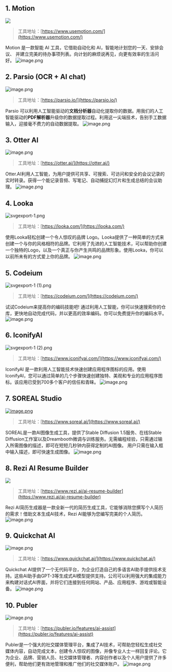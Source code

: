 ## 1. Motion
[![](https://cdn.nlark.com/yuque/0/2023/svg/186051/1685574427598-de7e461c-7526-4950-9563-9d20c1cb323b.svg#clientId=u17e6a6a7-4a30-4&from=paste&id=ufc168c05&originHeight=48&originWidth=164&originalType=url&ratio=1&rotation=0&showTitle=false&status=done&style=none&taskId=uc9841d60-5925-4924-bcac-54f49f245bb&title=)](https://www.usemotion.com/)
> 工具地址：[https://www.usemotion.com/](https://www.usemotion.com/)

Motion 是一款智能 AI 工具，它借助自动化和 AI，智能地计划您的一天、安排会议、 并建立完美的待办事项列表。向计划的麻烦说再见，向更有效率的生活问好。
![image.png](https://cdn.nlark.com/yuque/0/2023/png/186051/1685574964939-1101f7c3-a6d1-42bd-b69a-5dc2adcf7bab.png#averageHue=%23b9a8c3&clientId=u17e6a6a7-4a30-4&from=paste&height=1818&id=ucfe4ee8d&originHeight=1818&originWidth=3418&originalType=binary&ratio=1&rotation=0&showTitle=false&size=802435&status=done&style=none&taskId=u306c1bb2-e109-46af-a388-987dbc2faf5&title=&width=3418)
## 2. Parsio (OCR + AI chat)
![image.png](https://cdn.nlark.com/yuque/0/2023/png/186051/1685575253398-d26ffbcb-d6a8-4f58-8bd3-6eb7864bf4e9.png#averageHue=%235e1e0a&clientId=u17e6a6a7-4a30-4&from=paste&height=80&id=uaa71ff84&originHeight=80&originWidth=300&originalType=binary&ratio=1&rotation=0&showTitle=false&size=8778&status=done&style=none&taskId=u50247037-6a6f-4196-80b1-856d3d8bd6b&title=&width=300)
> 工具地址：[https://parsio.io/](https://parsio.io/)

Parsio 可以利用人工智能驱动的**文档分析器**自动化提取你的数据。用我们的人工智能驱动的**PDF解析器**升级你的数据提取过程。利用这一尖端技术，告别手工数据输入，迎接毫不费力的自动数据提取。
![image.png](https://cdn.nlark.com/yuque/0/2023/png/186051/1685575370351-83321754-00d9-4402-a08a-e4103918f6ad.png#averageHue=%23fdf9f4&clientId=u17e6a6a7-4a30-4&from=paste&height=1828&id=u25c0407f&originHeight=1828&originWidth=3404&originalType=binary&ratio=1&rotation=0&showTitle=false&size=579732&status=done&style=none&taskId=u26bef63c-0a86-41d1-b17e-d0aed239a2b&title=&width=3404)

## 3. Otter AI
![image.png](https://cdn.nlark.com/yuque/0/2023/png/186051/1685575590530-dc34060b-ae67-4d4f-b65d-6e903acea896.png#averageHue=%23bfdcfa&clientId=u17e6a6a7-4a30-4&from=paste&height=106&id=u4321f0b2&originHeight=106&originWidth=236&originalType=binary&ratio=1&rotation=0&showTitle=false&size=18439&status=done&style=none&taskId=u2faf5b56-a467-4809-b001-e8f0c00bc77&title=&width=236)
> 工具地址：[https://otter.ai/](https://otter.ai/)

Otter.AI利用人工智能，为用户提供可共享、可搜索、可访问和安全的会议记录的实时转录。获得一个能记录音频、写笔记、自动捕捉幻灯片和生成总结的会议助理。
![image.png](https://cdn.nlark.com/yuque/0/2023/png/186051/1685575614857-1fbafdef-12d5-4339-a01e-3ec8a6abde6e.png#averageHue=%239ab5ce&clientId=u17e6a6a7-4a30-4&from=paste&height=1824&id=u84d70706&originHeight=1824&originWidth=3390&originalType=binary&ratio=1&rotation=0&showTitle=false&size=514240&status=done&style=none&taskId=u2607a7af-f4b6-44e8-b694-c0c0268c30d&title=&width=3390)

## 4. Looka
![svgexport-1.png](https://cdn.nlark.com/yuque/0/2023/png/186051/1685575977787-b00ac616-7f95-41db-ac21-03ae70ec1cba.png#averageHue=%23030409&clientId=u17e6a6a7-4a30-4&from=ui&height=48&id=u118c5d1b&originHeight=132&originWidth=600&originalType=binary&ratio=1&rotation=0&showTitle=false&size=14793&status=done&style=none&taskId=u1070d353-d64a-42d4-b342-20c09618963&title=&width=219)
> 工具地址：[https://looka.com/](https://looka.com/)

使用Looka轻松创建一个令人惊叹的品牌 Logo。Looka提供了一种简单的方式来创建一个与你的风格相符的品牌。它利用了先进的人工智能技术，可以帮助你创建一个独特的Logo，以及一个真正与你产生共鸣的品牌形象。使用Looka，你可以以前所未有的方式爱上你的品牌。
![image.png](https://cdn.nlark.com/yuque/0/2023/png/186051/1685575896661-867880c0-a491-418a-9267-94c205c90690.png#averageHue=%23a0a5a1&clientId=u17e6a6a7-4a30-4&from=paste&height=1844&id=u4c07197b&originHeight=1844&originWidth=3412&originalType=binary&ratio=1&rotation=0&showTitle=false&size=2743557&status=done&style=none&taskId=u33e0504c-129d-4896-8428-ac91c5f21aa&title=&width=3412)

## 5. Codeium
![svgexport-1 (1).png](https://cdn.nlark.com/yuque/0/2023/png/186051/1685576226030-baa97e68-a0e9-4d4e-82ec-30eba61532d6.png#averageHue=%230d403a&clientId=u17e6a6a7-4a30-4&from=ui&height=77&id=u87af49f1&originHeight=135&originWidth=600&originalType=binary&ratio=1&rotation=0&showTitle=false&size=11058&status=done&style=none&taskId=u197b964f-890e-409c-b980-8f8c7d9ae7a&title=&width=343)
> 工具地址：[https://codeium.com/](https://codeium.com/)

试试Codeium来提高你的编码技能吧! 通过利用人工智能，你可以快速搜索你的仓库，更快地自动完成代码，并以更高的效率编码。你可以免费提升你的编码水平。
![image.png](https://cdn.nlark.com/yuque/0/2023/png/186051/1685576176033-59e1c887-e2dd-45b6-a3d9-783e5a41343c.png#averageHue=%231b2526&clientId=u17e6a6a7-4a30-4&from=paste&height=1816&id=udc27dfcb&originHeight=1816&originWidth=3402&originalType=binary&ratio=1&rotation=0&showTitle=false&size=933724&status=done&style=none&taskId=uaa18898a-bf25-4b81-86f9-66743d467bb&title=&width=3402)

## 6. IconifyAI
![svgexport-1 (2).png](https://cdn.nlark.com/yuque/0/2023/png/186051/1685576714298-f9af31f8-3789-4bd6-b07f-f61367b5f7ae.png#averageHue=%23000000&clientId=u4be8147d-ec24-4&from=ui&id=udb9a4bab&originHeight=120&originWidth=120&originalType=binary&ratio=1&rotation=0&showTitle=false&size=5493&status=done&style=none&taskId=u16439724-85cd-48d7-856b-27648a8fe24&title=)
> 工具地址：[https://www.iconifyai.com/](https://www.iconifyai.com/)

IconifyAI 是一款利用人工智能技术快速创建应用程序图标的应用。使用IconifyAI，您可以通过简单的几个步骤快速创建独特、美观和专业的应用程序图标。该应用已受到700多个客户的信任和青睐。
![image.png](https://cdn.nlark.com/yuque/0/2023/png/186051/1685576405559-b333926f-32e5-434e-84a0-0e6109c47b7b.png#averageHue=%23fafaf9&clientId=u4be8147d-ec24-4&from=paste&height=1856&id=uce4c5422&originHeight=1856&originWidth=3412&originalType=binary&ratio=1&rotation=0&showTitle=false&size=990185&status=done&style=none&taskId=ufbc33348-83be-40d7-9f27-e8b8b4ed1e2&title=&width=3412)

## 7. SOREAL Studio
[![image.png](https://cdn.nlark.com/yuque/0/2023/png/186051/1685577045989-255ae392-3a94-4098-8188-924ce38791ff.png#averageHue=%23258cfe&clientId=u4be8147d-ec24-4&from=paste&height=73&id=ub306b141&originHeight=512&originWidth=512&originalType=url&ratio=1&rotation=0&showTitle=false&size=109091&status=done&style=none&taskId=u8dcf7402-f8ae-42e5-b45b-46468919ddc&title=&width=73)](https://support.soreal.ai/en/)
> 工具地址：[https://www.soreal.ai/](https://www.soreal.ai/)

SOREAL是一款AI图像生成工具，提供了Stable Diffusion 1.5服务、在线Stable Diffusion工作室以及Dreambooth微调与训练服务。无需编程经验，只需通过输入所需图像的描述，即可在短短几秒钟内获得定制的AI图像。
用户只需在输入框中输入描述，即可快速生成图像。
![image.png](https://cdn.nlark.com/yuque/0/2023/png/186051/1685576986259-81c0370c-cfff-4312-9293-bf4b0278bdc3.png#averageHue=%230b1d2c&clientId=u4be8147d-ec24-4&from=paste&height=1834&id=uc5460aaa&originHeight=1834&originWidth=3462&originalType=binary&ratio=1&rotation=0&showTitle=false&size=1210120&status=done&style=none&taskId=u3d54b7da-aa92-4358-bbb7-4b34dfe6889&title=&width=3462)

## 8. Rezi AI Resume Builder
[![](https://cdn.nlark.com/yuque/0/2023/svg/186051/1685577105131-3bd3ffda-f7d5-4f57-a187-02e94113efa9.svg#clientId=u4be8147d-ec24-4&from=paste&id=u471715be&originHeight=127&originWidth=300&originalType=url&ratio=1&rotation=0&showTitle=false&status=done&style=none&taskId=u71bcb7ac-ce9f-4055-9a67-99b3f48a4b7&title=)](https://www.rezi.ai/)
> 工具地址：[https://www.rezi.ai/ai-resume-builder](https://www.rezi.ai/ai-resume-builder)

Rezi AI简历生成器是一款全新一代的简历生成工具，它能够消除您撰写个人简历的需求！借助文本生成AI技术，Rezi AI能够为您编写完美的个人简历。
![image.png](https://cdn.nlark.com/yuque/0/2023/png/186051/1685577119491-cb2da003-f603-4888-83e4-852a1f378de6.png#averageHue=%23282b57&clientId=u4be8147d-ec24-4&from=paste&height=1842&id=u88616f3f&originHeight=1842&originWidth=3404&originalType=binary&ratio=1&rotation=0&showTitle=false&size=813464&status=done&style=none&taskId=ue98653bf-1312-4d06-8683-beec6c97076&title=&width=3404)

## 9. **Quickchat AI**
![image.png](https://cdn.nlark.com/yuque/0/2023/png/186051/1685577342517-12b9346b-4112-4c4d-bad8-97a81766ec91.png#averageHue=%2338107e&clientId=u4be8147d-ec24-4&from=paste&height=208&id=u35778b17&originHeight=208&originWidth=528&originalType=binary&ratio=1&rotation=0&showTitle=false&size=32679&status=done&style=none&taskId=uea74f736-5dee-4122-b8ea-faa8d3bcc7a&title=&width=528)
> 工具地址：[https://www.quickchat.ai/](https://www.quickchat.ai/)

Quickchat AI提供了一个无代码平台，为企业打造自己的多语言AI助手提供技术支持。这些AI助手由GPT-3等生成式AI模型提供支持。公司可以利用强大的集成能力来构建对话式AI界面，并将它们连接到任何网站、产品、应用程序、游戏或智能设备。
![image.png](https://cdn.nlark.com/yuque/0/2023/png/186051/1685577315956-0569f598-db6c-4e11-a545-287f4723222b.png#averageHue=%233e2a84&clientId=u4be8147d-ec24-4&from=paste&height=1638&id=u57f6462b&originHeight=1638&originWidth=2608&originalType=binary&ratio=1&rotation=0&showTitle=false&size=1201262&status=done&style=none&taskId=u9cba5410-cd8c-44e4-933a-e4c84c3eab3&title=&width=2608)

## 10. **Publer**
![image.png](https://cdn.nlark.com/yuque/0/2023/png/186051/1685577425305-9e8a1ca2-ab04-4503-9188-b2cdb02d51ae.png#averageHue=%231b474f&clientId=u4be8147d-ec24-4&from=paste&height=61&id=uf4f73b26&originHeight=38&originWidth=115&originalType=binary&ratio=1&rotation=0&showTitle=false&size=5344&status=done&style=none&taskId=u040a5a92-c4cb-49a5-844e-f8ab7fcfbfa&title=&width=185)
> 工具地址：[https://publer.io/features/ai-assist](https://publer.io/features/ai-assist)

Publer是一个强大的社交媒体管理平台，集成了AI技术，可帮助您轻松生成社交媒体内容，自动完成文本，创建令人惊叹的图像，并像专业人士一样回复评论。它为企业、品牌、营销人员、社交媒体管理者、内容创作者以及个人用户提供了许多便利，帮助他们更有效地管理和推广他们的社交媒体账户。
![image.png](https://cdn.nlark.com/yuque/0/2023/png/186051/1685577444892-700ade55-7902-43ff-9045-73183a30c321.png#averageHue=%23ccb89a&clientId=u4be8147d-ec24-4&from=paste&height=1862&id=u846f887f&originHeight=1862&originWidth=3422&originalType=binary&ratio=1&rotation=0&showTitle=false&size=614232&status=done&style=none&taskId=uc363c22c-524e-49c3-a905-999cabc1154&title=&width=3422)

